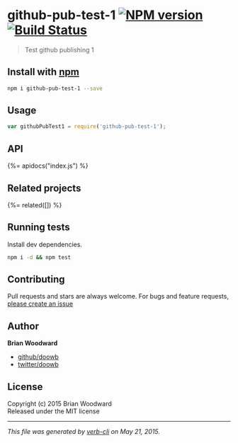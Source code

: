 # github-pub-test-1 [![NPM version](https://badge.fury.io/js/github-pub-test-1.svg)](http://badge.fury.io/js/github-pub-test-1)  [![Build Status](https://travis-ci.org/doowb/github-pub-test-1.svg)](https://travis-ci.org/doowb/github-pub-test-1) 

> Test github publishing 1

## Install with [npm](npmjs.org)

```bash
npm i github-pub-test-1 --save
```

## Usage

```js
var githubPubTest1 = require('github-pub-test-1');
```

## API
<!-- add a path or glob pattern for files with code comments to use for docs  -->
{%= apidocs("index.js") %}

## Related projects
<!-- add an array of related projects, then un-escape the helper -->
{%= related([]) %}  

## Running tests
Install dev dependencies.

```bash
npm i -d && npm test
```


## Contributing
Pull requests and stars are always welcome. For bugs and feature requests, [please create an issue](https://github.com/doowb/github-pub-test-1/issues)


## Author

**Brian Woodward**
 
+ [github/doowb](https://github.com/doowb)
+ [twitter/doowb](http://twitter.com/doowb) 

## License
Copyright (c) 2015 Brian Woodward  
Released under the MIT license

***

_This file was generated by [verb-cli](https://github.com/assemble/verb-cli) on May 21, 2015._
